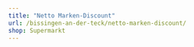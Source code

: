 ```yaml
---
title: "Netto Marken-Discount"
url: /bissingen-an-der-teck/netto-marken-discount/
shop: Supermarkt
---
```

